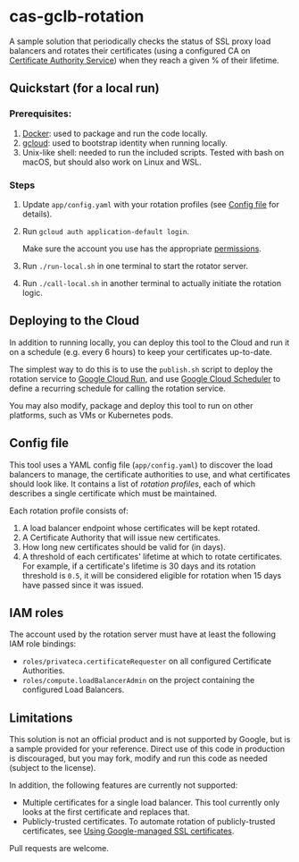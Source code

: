 # cas-gclb-rotation
A sample solution that periodically checks the status of SSL proxy load balancers and rotates their certificates (using a configured CA on [Certificate Authority Service](https://cloud.google.com/certificate-authority-service/docs)) when they reach a given % of their lifetime.

## Quickstart (for a local run)
### Prerequisites:
1. [Docker](https://docs.docker.com/engine/install/): used to package and run the code locally.
1. [gcloud](https://cloud.google.com/sdk/docs/install): used to bootstrap identity when running locally.
1. Unix-like shell: needed to run the included scripts. Tested with bash on macOS, but should also work on Linux and WSL.

### Steps
1. Update `app/config.yaml` with your rotation profiles (see [Config file](#config-file) for details).
1. Run `gcloud auth application-default login`.

     Make sure the account you use has the appropriate [permissions](#iam-roles).

1. Run `./run-local.sh` in one terminal to start the rotator server.
1. Run `./call-local.sh` in another terminal to actually initiate the rotation logic.

## Deploying to the Cloud
In addition to running locally, you can deploy this tool to the Cloud and run it on a schedule (e.g. every 6 hours) to keep your certificates up-to-date.

The simplest way to do this is to use the `publish.sh` script to deploy the rotation service to [Google Cloud Run](https://cloud.google.com/run), and use [Google Cloud Scheduler](https://cloud.google.com/scheduler) to define a recurring schedule for calling the rotation service.

You may also modify, package and deploy this tool to run on other platforms, such as VMs or Kubernetes pods.

## Config file
This tool uses a YAML config file (`app/config.yaml`) to discover the load balancers to manage, the certificate authorities to use, and what certificates should look like. It contains a list of *rotation profiles*, each of which describes a single certificate which must be maintained.

Each rotation profile consists of:
1. A load balancer endpoint whose certificates will be kept rotated.
1. A Certificate Authority that will issue new certificates.
1. How long new certificates should be valid for (in days).
1. A threshold of each certificates' lifetime at which to rotate certificates.
     For example, if a certificate's lifetime is 30 days and its rotation threshold is `0.5`, it will be considered eligible for rotation when 15 days have passed since it was issued.

## IAM roles
The account used by the rotation server must have at least the following IAM role bindings:
- `roles/privateca.certificateRequester` on all configured Certificate Authorities.
- `roles/compute.loadBalancerAdmin` on the project containing the configured Load Balancers.

## Limitations

This solution is not an official product and is not supported by Google, but is a sample provided for your reference. Direct use of this code in production is discouraged, but you may fork, modify and run this code as needed (subject to the license).

In addition, the following features are currently not supported:
- Multiple certificates for a single load balancer. This tool currently only looks at the first certificate and replaces that.
- Publicly-trusted certificates. To automate rotation of publicly-trusted certificates, see [Using Google-managed SSL certificates](https://cloud.google.com/load-balancing/docs/ssl-certificates/google-managed-certs).

Pull requests are welcome.